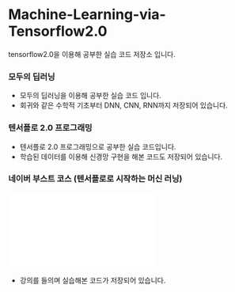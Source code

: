 # Machine-Learning-via-Tensorflow2.0
tensorflow2.0을 이용해 공부한 실습 코드 저장소 입니다.

### 모두의 딥러닝
   - 모두의 딥러닝을 이용해 공부한 실습 코드 입니다.
   - 회귀와 같은 수학적 기초부터 DNN, CNN, RNN까지 저장되어 있습니다.

### 텐서플로 2.0 프로그래밍
  - 텐서플로 2.0 프로그래밍으로 공부한 실습 코드입니다.
  - 학습된 데이터를 이용해 신경망 구현을 해본 코드도 저장되어 있습니다. 

### 네이버 부스트 코스 (텐서플로로 시작하는 머신 러닝)
![수료증](certificate_A20200728-437772.pdf)
  - 강의를 들의며 실습해본 코드가 저장되어 있습니다.
